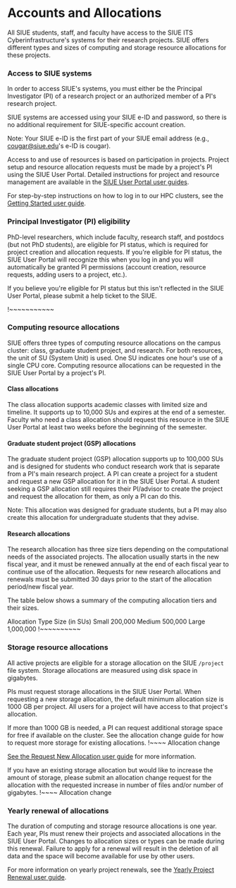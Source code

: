 # Accounts and Allocations

All SIUE students, staff, and faculty have access to the SIUE ITS Cyberinfrastructure's systems for their research projects. SIUE offers different types and sizes of computing and storage resource allocations for these projects.

### Access to SIUE systems

In order to access SIUE's systems, you must either be the Principal Investigator (PI) of a research project or an authorized member of a PI's research project.

SIUE systems are accessed using your SIUE e-ID and password, so there is no additional requirement for SIUE-specific account creation.

Note: Your SIUE e-ID is the first part of your SIUE email address (e.g., cougar@siue.edu's e-ID is cougar).

Access to and use of resources is based on participation in projects. Project setup and resource allocation requests must be made by a project's PI using the SIUE User Portal. Detailed instructions for project and resource management are available in the [SIUE User Portal user guides](user_guides/project-and-allocation-management).

For step-by-step instructions on how to log in to our HPC clusters, see the [Getting Started user guide](user_guides/getting-started).

### Principal Investigator (PI) eligibility

PhD-level researchers, which include faculty, research staff, and postdocs (but not PhD students), are eligible for PI status, which is required for project creation and allocation requests. If you're eligible for PI status, the SIUE User Portal will recognize this when you log in and you will automatically be granted PI permissions (account creation, resource requests, adding users to a project, etc.).

If you believe you're eligible for PI status but this isn't reflected in the SIUE User Portal, please submit a help ticket to the SIUE.

!~~~~~~~~~~~
### Computing resource allocations

SIUE offers three types of computing resource allocations on the campus cluster: class, graduate student project, and research. For both resources, the unit of SU (System Unit) is used. One SU indicates one hour's use of a single CPU core. Computing resource allocations can be requested in the SIUE User Portal by a project's PI.

#### Class allocations

The class allocation supports academic classes with limited size and timeline. It supports up to 10,000 SUs and expires at the end of a semester. Faculty who need a class allocation should request this resource in the SIUE User Portal at least two weeks before the beginning of the semester.

#### Graduate student project (GSP) allocations

The graduate student project (GSP) allocation supports up to 100,000 SUs and is designed for students who conduct research work that is separate from a PI's main research project. A PI can create a project for a student and request a new GSP allocation for it in the SIUE User Portal. A student seeking a GSP allocation still requires their PI/advisor to create the project and request the allocation for them, as only a PI can do this.

Note: This allocation was designed for graduate students, but a PI may also create this allocation for undergraduate students that they advise.

#### Research allocations

The research allocation has three size tiers depending on the computational needs of the associated projects. The allocation usually starts in the new fiscal year, and it must be renewed annually at the end of each fiscal year to continue use of the allocation. Requests for new research allocations and renewals must be submitted 30 days prior to the start of the allocation period/new fiscal year.

The table below shows a summary of the computing allocation tiers and their sizes.

Allocation Type	Size (in SUs)
Small	200,000
Medium	500,000
Large	1,000,000
!~~~~~~~~~~

### Storage resource allocations

All active projects are eligible for a storage allocation on the SIUE `/project` file system. Storage allocations are measured using disk space in gigabytes.

PIs must request storage allocations in the SIUE User Portal. When requesting a new storage allocation, the default minimum allocation size is 1000 GB per project. All users for a project will have access to that project's allocation.

If more than 1000 GB is needed, a PI can request additional storage space for free if available on the cluster. See the allocation change guide for how to request more storage for existing allocations. !~~~~ Allocation change

[See the Request New Allocation user guide](user_guides/request-new-allocation) for more information.

If you have an existing storage allocation but would like to increase the amount of storage, please submit an allocation change request for the allocation with the requested increase in number of files and/or number of gigabytes. !~~~~ Allocation change

### Yearly renewal of allocations

The duration of computing and storage resource allocations is one year. Each year, PIs must renew their projects and associated allocations in the SIUE User Portal. Changes to allocation sizes or types can be made during this renewal. Failure to apply for a renewal will result in the deletion of all data and the space will become available for use by other users.

For more information on yearly project renewals, see the [Yearly Project Renewal user guide](user_guides/yearly-project-renewal).

